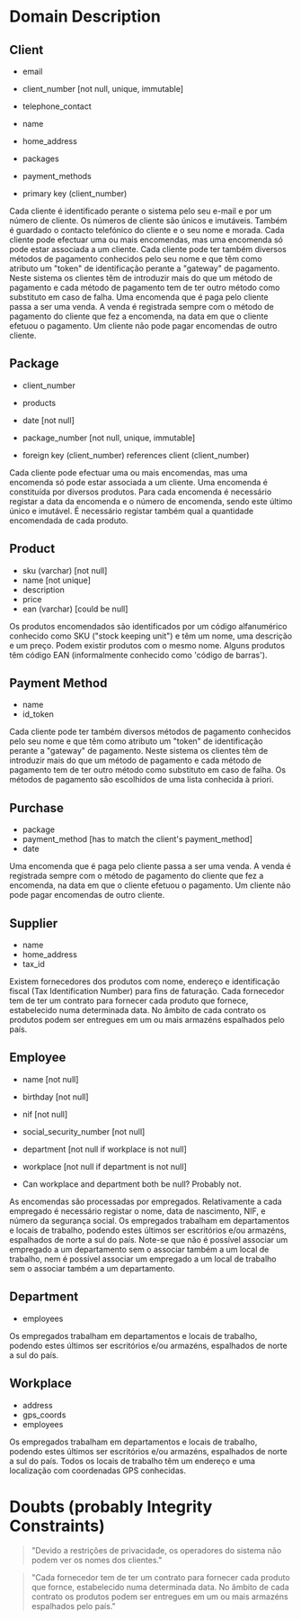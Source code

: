 # Domain Description

## Client

- email
- client_number [not null, unique, immutable]
- telephone_contact
- name
- home_address
- packages
- payment_methods

- primary key (client_number)

Cada cliente é identificado perante o sistema pelo seu e-mail e por um número de cliente.
Os números de cliente são únicos e imutáveis.
Também é guardado o contacto telefónico do cliente e o seu nome e morada.
Cada cliente pode efectuar uma ou mais encomendas, mas uma encomenda só pode estar associada a um cliente.
Cada cliente pode ter também diversos métodos de pagamento conhecidos pelo seu nome e que têm como atributo um "token" de identificação perante a "gateway" de pagamento.
Neste sistema os clientes têm de introduzir mais do que um método de pagamento e cada método de pagamento tem de ter outro método como substituto em caso de falha.
Uma encomenda que é paga pelo cliente passa a ser uma venda.
A venda é registrada sempre com o método de pagamento do cliente que fez a encomenda, na data em que o cliente efetuou o pagamento.
Um cliente não pode pagar encomendas de outro cliente.

## Package

- client_number
- products
- date [not null]
- package_number [not null, unique, immutable]

- foreign key (client_number) references client (client_number)

Cada cliente pode efectuar uma ou mais encomendas, mas uma encomenda só pode estar associada a um cliente.
Uma encomenda é constituída por diversos produtos.
Para cada encomenda é necessário registar a data da encomenda e o número de encomenda, sendo este último único e imutável.
É necessário registar também qual a quantidade encomendada de cada produto.

## Product

- sku (varchar) [not null]
- name [not unique]
- description
- price
- ean (varchar) [could be null]

Os produtos encomendados são identificados por um código alfanumérico conhecido como SKU ("stock keeping unit") e têm um nome, uma descrição e um preço.
Podem existir produtos com o mesmo nome.
Alguns produtos têm código EAN (informalmente conhecido como 'código de barras').

## Payment Method

- name
- id_token

Cada cliente pode ter também diversos métodos de pagamento conhecidos pelo seu nome e que têm como atributo um "token" de identificação perante a "gateway" de pagamento.
Neste sistema os clientes têm de introduzir mais do que um método de pagamento e cada método de pagamento tem de ter outro método como substituto em caso de falha.
Os métodos de pagamento são escolhidos de uma lista conhecida à priori.

## Purchase

- package
- payment_method [has to match the client's payment_method]
- date

Uma encomenda que é paga pelo cliente passa a ser uma venda.
A venda é registrada sempre com o método de pagamento do cliente que fez a encomenda, na data em que o cliente efetuou o pagamento.
Um cliente não pode pagar encomendas de outro cliente.

## Supplier

- name
- home_address
- tax_id

Existem fornecedores dos produtos com nome, endereço e identificação fiscal (Tax Identification Number) para fins de faturação.
Cada fornecedor tem de ter um contrato para fornecer cada produto que fornece, estabelecido numa determinada data.
No âmbito de cada contrato os produtos podem ser entregues em um ou mais armazéns espalhados pelo país.

## Employee

- name [not null]
- birthday [not null]
- nif [not null]
- social_security_number [not null]
- department [not null if workplace is not null]
- workplace [not null if department is not null]

- Can workplace and department both be null? Probably not.

As encomendas são processadas por empregados.
Relativamente a cada empregado é necessário registar o nome, data de nascimento, NIF, e número da segurança social.
Os empregados trabalham em departamentos e locais de trabalho, podendo estes últimos ser escritórios e/ou armazéns, espalhados de norte a sul do país.
Note-se que não é possível associar um empregado a um departamento sem o associar também a um local de trabalho, nem é possível associar um empregado a um local de trabalho sem o associar também a um departamento.

## Department

- employees

Os empregados trabalham em departamentos e locais de trabalho, podendo estes últimos ser escritórios e/ou armazéns, espalhados de norte a sul do país.

## Workplace

- address
- gps_coords
- employees

Os empregados trabalham em departamentos e locais de trabalho, podendo estes últimos ser escritórios e/ou armazéns, espalhados de norte a sul do país.
Todos os locais de trabalho têm um endereço e uma localização com coordenadas GPS conhecidas.

# Doubts (probably Integrity Constraints)

> "Devido a restrições de privacidade, os operadores do sistema não podem ver os nomes dos clientes."

> "Cada fornecedor tem de ter um contrato para fornecer cada produto que fornce, estabelecido numa determinada data. No âmbito
de cada contrato os produtos podem ser entregues em um ou mais armazéns espalhados pelo país."
